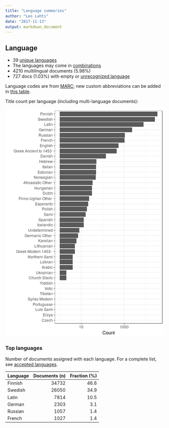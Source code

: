 ```yaml
---
title: "Language summaries"
author: "Leo Lahti"
date: "2017-11-13"
output: markdown_document
---
```


## Language

 * 39 [unique languages](output.tables/language_accepted.csv)
 * The languages may come in [combinations](output.tables/language_conversions.csv)
 * 4210 multilingual documents (5.98%)  
 * 727 docs (1.03%) with empty or [unrecognized language](output.tables/language_discarded.csv)

Language codes are from [MARC](http://www.loc.gov/marc/languages/language_code.html); new custom abbreviations can be added in [this table](https://github.com/rOpenGov/bibliographica/blob/master/inst/extdata/language_abbreviations.csv).

Title count per language (including multi-language documents):

![plot of chunk summarylang](figure/summarylang-1.png)


### Top languages

Number of documents assigned with each language. For a complete list,
see [accepted languages](output.tables/language_accepted.csv).


|Language | Documents (n)| Fraction (%)|
|:--------|-------------:|------------:|
|Finnish  |         34732|         46.6|
|Swedish  |         26050|         34.9|
|Latin    |          7814|         10.5|
|German   |          2303|          3.1|
|Russian  |          1057|          1.4|
|French   |          1027|          1.4|

